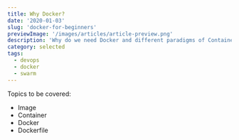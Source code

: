 ```yaml
---
title: Why Docker?
date: '2020-01-03'
slug: 'docker-for-beginners'
previewImage: '/images/articles/article-preview.png'
description: 'Why do we need Docker and different paradigms of Containerization.'
category: selected
tags:
  - devops
  - docker
  - swarm
---
```


Topics to be covered:
- Image
- Container
- Docker
- Dockerfile
